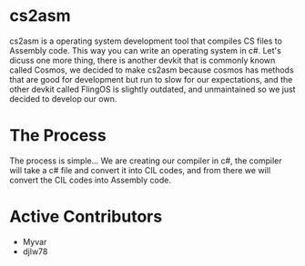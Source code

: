 # cs2asm
cs2asm is a operating system development tool that compiles CS files to Assembly code. This way you can write an operating system in c#. Let's dicuss one more thing, there is another devkit that is commonly known called Cosmos, we decided to make cs2asm because cosmos has methods that are good for development but run to slow for our expectations, and the other devkit called FlingOS is slightly outdated, and unmaintained so we just decided to develop our own.

# The Process
The process is simple... We are creating our compiler in c#, the compiler will take a c# file and convert it into CIL codes, and from there we will convert the CIL codes into Assembly code.

# Active Contributors
* Myvar
* djlw78
